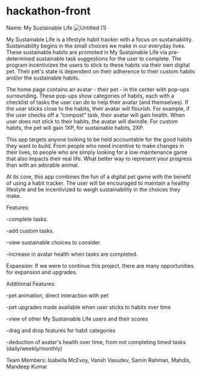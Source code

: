 # hackathon-front


Name: My Sustainable Life
![Untitled (1)](https://github.com/user-attachments/assets/c8153656-0370-42d2-b941-2af097e70241)

My Sustainable Life is a lifestyle habit tracker with a focus on sustainability. Sustainability begins in the small choices we make in our everyday lives. These sustainable habits are promoted in My Sustainable Life via pre-determined sustainable task suggestions for the user to complete. The program incentivizes the users to stick to these habits via their own digital pet. Their pet's state is dependent on their adherence to their custom habits and/or the sustainable habits. 

The home page contains an avatar - their pet - in the center with pop-ups surrounding. These pop-ups show categories of habits, each with a checklist of tasks the user can do to help their avatar (and themselves). If the user sticks close to the habits, their avatar will flourish. For example, if the user checks off a “compost” task, their avatar will gain health. When user does not stick to their habits, the avatar will dwindle. For custom habits, the pet will gain 1XP, for sustainable habits, 2XP.

This app targets anyone looking to be held accountable for the good habits they want to build. From people who need incentive to make changes in their lives, to people who are simply looking for a low-maintenance game that also impacts their real life. What better way to represent your progress than with an adorable animal.

At its core, this app combines the fun of a digital pet game with the benefit of using a habit tracker. The user will be encouraged to maintain a healthy lifestyle and be incentivized to weigh sustainability in the choices they make.

Features:

-complete tasks.

-add custom tasks.

-view sustainable choices to consider.

-increase in avatar health when tasks are completed.



Expansion:
If we were to continue this project, there are many opportunities for expansion and upgrades. 

Additional Features:

-pet animation, direct interaction with pet

-pet upgrades made available when user sticks to habits over time

-view of other My Sustainable Life users and their scores

-drag and drop features for habit categories

-deduction of avatar's health over time, from not completing timed tasks (daily/weekly/monthly)

Team Members: Isabella McEvoy, Vansh Vasudev, Samin Rahman, Mahdis, Mandeep Kumar







